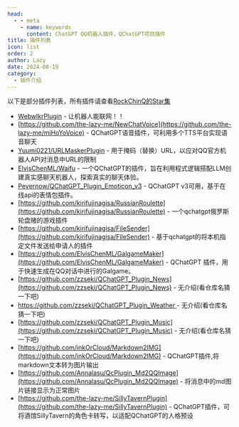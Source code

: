 ```yaml
---
head:
  - - meta
    - name: keywords
      content: ChatGPT QQ机器人插件，QChatGPT项目插件
title: 插件列表
icon: list
order: 2
author: Lazy
date: 2024-08-19
category:
  - 插件介绍
---
```

以下是部分插件列表，所有插件请查看[RockChinQ的Star集](https://github.com/stars/RockChinQ/lists/qchatgpt-%E6%8F%92%E4%BB%B6)

- [WebwlkrPlugin](https://github.com/RockChinQ/WebwlkrPlugin) - 让机器人能联网！！
- [https://github.com/the-lazy-me/NewChatVoice](https://github.com/the-lazy-me/miHoYoVoice) - QChatGPT语音插件，可利用多个TTS平台实现语音聊天
- [Yuumi0221/URLMaskerPlugin](https://github.com/Yuumi0221/URLMaskerPlugin) - 用于掩码（替换）URL，以应对QQ官方机器人API对消息中URL的限制
- [ElvisChenML/Waifu](https://github.com/ElvisChenML/Waifu) - 一个QChatGPT的插件，旨在利用程式逻辑搭配LLM创建真实感聊天机器人，探索真实的聊天体验。
- [Pevernow/QChatGPT_Plugin_Emoticon_v3](https://github.com/Pevernow/QChatGPT_Plugin_Emoticon_v3) - QChatGPT v3可用，基于在线api的表情包插件。
- [https://github.com/kirifujinagisa/RussianRoulette](https://github.com/kirifujinagisa/RussianRoulette) - 一个qchatgpt俄罗斯轮盘赌的游戏插件
-  [https://github.com/kirifujinagisa/FileSender](https://github.com/kirifujinagisa/FileSender) - 基于qchatgpt的将本机指定文件发送给申请人的插件
- [https://github.com/ElvisChenML/GalgameMaker](https://github.com/ElvisChenML/GalgameMaker) - QChatGPT 插件，用于快速生成在QQ对话中进行的Galgame。
- [https://github.com/zzseki/QChatGPT_Plugin_News](https://github.com/zzseki/QChatGPT_Plugin_News) - 无介绍(看仓库名猜一下吧)
- [https://github.com/zzseki/QChatGPT_Plugin_Weather ](https://github.com/zzseki/QChatGPT_Plugin_Weather)- 无介绍(看仓库名猜一下吧)
- [https://github.com/zzseki/QChatGPT_Plugin_Music](https://github.com/zzseki/QChatGPT_Plugin_Music) - 无介绍(看仓库名猜一下吧)
- [https://github.com/inkOrCloud/Markdown2IMG](https://github.com/inkOrCloud/Markdown2IMG) - QChatGPT插件,将markdown文本转为图片输出
- [https://github.com/Annalasu/QcPlugin_Md2QQImage](https://github.com/Annalasu/QcPlugin_Md2QQImage) - 将消息中的md图片链接显示为正常图片
- [https://github.com/the-lazy-me/SillyTavernPlugin](https://github.com/the-lazy-me/SillyTavernPlugin) - QChatGPT插件，可将酒馆SillyTavern的角色卡转写，以适配QChatGPT的人格预设

